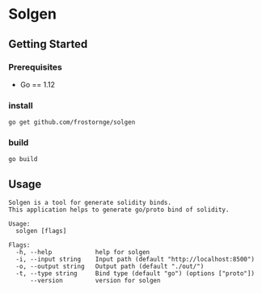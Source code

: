 # Solgen

## Getting Started
### Prerequisites
* Go == 1.12

### install
```
go get github.com/frostornge/solgen
```

### build
```
go build
```

## Usage
```
Solgen is a tool for generate solidity binds.
This application helps to generate go/proto bind of solidity.

Usage:
  solgen [flags]

Flags:
  -h, --help            help for solgen
  -i, --input string    Input path (default "http://localhost:8500")
  -o, --output string   Output path (default "./out/")
  -t, --type string     Bind type (default "go") (options ["proto"])
      --version         version for solgen
```